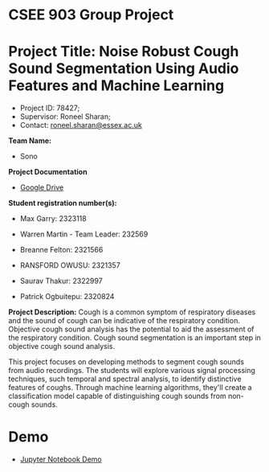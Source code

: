 # CSEE 903 Group Project 

# Project Title: Noise Robust Cough Sound Segmentation Using Audio Features and Machine Learning
- Project ID: 78427; 
- Supervisor: Roneel Sharan;
- Contact: roneel.sharan@essex.ac.uk

**Team Name:**
- Sono

**Project Documentation**
- [Google Drive](https://drive.google.com/drive/folders/1vPHf0wGuo_vNYT0-DNQPbkM_VB-gTpfA?usp=drive_link)

**Student registration number(s):**
- Max Garry: 2323118
- Warren Martin - Team Leader: 232569

- Breanne Felton: 2321566
- RANSFORD OWUSU: 2321357
- Saurav Thakur: 2322997
- Patrick Ogbuitepu: 2320824

**Project Description:**
Cough is a common symptom of respiratory diseases and the sound of cough can be indicative of the respiratory condition. Objective cough sound analysis has the potential to aid the assessment of the respiratory condition. Cough sound segmentation is an important step in objective cough sound analysis. 

This project focuses on developing methods to segment cough sounds from audio recordings. The students will explore various signal processing techniques, such temporal and spectral analysis, to identify distinctive features of coughs. Through machine learning algorithms, they'll create a classification model capable of distinguishing cough sounds from non-cough sounds.

# Demo
- [Jupyter Notebook Demo](./Demo.ipynb)
